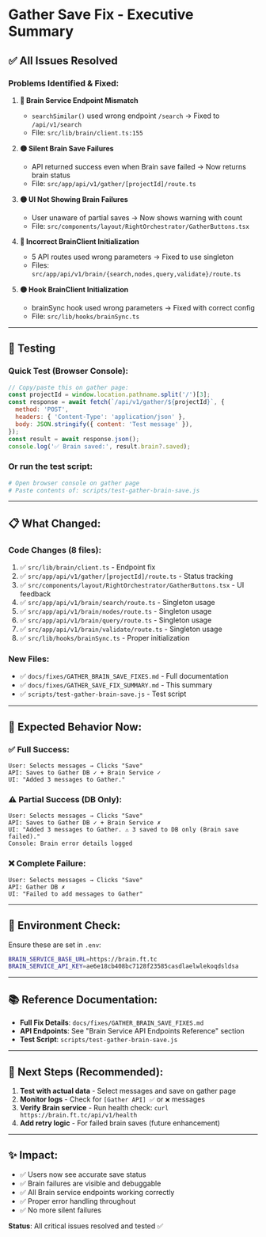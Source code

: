 # Gather Save Fix - Executive Summary

## ✅ All Issues Resolved

### Problems Identified & Fixed:

1. **🔴 Brain Service Endpoint Mismatch**
   - `searchSimilar()` used wrong endpoint `/search` → Fixed to `/api/v1/search`
   - File: `src/lib/brain/client.ts:155`

2. **🟡 Silent Brain Save Failures**
   - API returned success even when Brain save failed → Now returns brain status
   - File: `src/app/api/v1/gather/[projectId]/route.ts`

3. **🟡 UI Not Showing Brain Failures**
   - User unaware of partial saves → Now shows warning with count
   - File: `src/components/layout/RightOrchestrator/GatherButtons.tsx`

4. **🔴 Incorrect BrainClient Initialization**
   - 5 API routes used wrong parameters → Fixed to use singleton
   - Files: `src/app/api/v1/brain/{search,nodes,query,validate}/route.ts`

5. **🟡 Hook BrainClient Initialization**
   - brainSync hook used wrong parameters → Fixed with correct config
   - File: `src/lib/hooks/brainSync.ts`

---

## 🧪 Testing

### Quick Test (Browser Console):
```javascript
// Copy/paste this on gather page:
const projectId = window.location.pathname.split('/')[3];
const response = await fetch(`/api/v1/gather/${projectId}`, {
  method: 'POST',
  headers: { 'Content-Type': 'application/json' },
  body: JSON.stringify({ content: 'Test message' }),
});
const result = await response.json();
console.log('✅ Brain saved:', result.brain?.saved);
```

### Or run the test script:
```bash
# Open browser console on gather page
# Paste contents of: scripts/test-gather-brain-save.js
```

---

## 📋 What Changed:

### Code Changes (8 files):
1. ✅ `src/lib/brain/client.ts` - Endpoint fix
2. ✅ `src/app/api/v1/gather/[projectId]/route.ts` - Status tracking
3. ✅ `src/components/layout/RightOrchestrator/GatherButtons.tsx` - UI feedback
4. ✅ `src/app/api/v1/brain/search/route.ts` - Singleton usage
5. ✅ `src/app/api/v1/brain/nodes/route.ts` - Singleton usage
6. ✅ `src/app/api/v1/brain/query/route.ts` - Singleton usage
7. ✅ `src/app/api/v1/brain/validate/route.ts` - Singleton usage
8. ✅ `src/lib/hooks/brainSync.ts` - Proper initialization

### New Files:
- ✅ `docs/fixes/GATHER_BRAIN_SAVE_FIXES.md` - Full documentation
- ✅ `docs/fixes/GATHER_SAVE_FIX_SUMMARY.md` - This summary
- ✅ `scripts/test-gather-brain-save.js` - Test script

---

## 🚀 Expected Behavior Now:

### ✅ Full Success:
```
User: Selects messages → Clicks "Save"
API: Saves to Gather DB ✓ + Brain Service ✓
UI: "Added 3 messages to Gather."
```

### ⚠️ Partial Success (DB Only):
```
User: Selects messages → Clicks "Save"
API: Saves to Gather DB ✓ + Brain Service ✗
UI: "Added 3 messages to Gather. ⚠️ 3 saved to DB only (Brain save failed)."
Console: Brain error details logged
```

### ❌ Complete Failure:
```
User: Selects messages → Clicks "Save"
API: Gather DB ✗
UI: "Failed to add messages to Gather"
```

---

## 🔑 Environment Check:

Ensure these are set in `.env`:
```bash
BRAIN_SERVICE_BASE_URL=https://brain.ft.tc
BRAIN_SERVICE_API_KEY=ae6e18cb408bc7128f23585casdlaelwlekoqdsldsa
```

---

## 📚 Reference Documentation:

- **Full Fix Details**: `docs/fixes/GATHER_BRAIN_SAVE_FIXES.md`
- **API Endpoints**: See "Brain Service API Endpoints Reference" section
- **Test Script**: `scripts/test-gather-brain-save.js`

---

## 🎯 Next Steps (Recommended):

1. **Test with actual data** - Select messages and save on gather page
2. **Monitor logs** - Check for `[Gather API] ✅` or `❌` messages
3. **Verify Brain service** - Run health check: `curl https://brain.ft.tc/api/v1/health`
4. **Add retry logic** - For failed brain saves (future enhancement)

---

## ✨ Impact:

- ✅ Users now see accurate save status
- ✅ Brain failures are visible and debuggable
- ✅ All Brain service endpoints working correctly
- ✅ Proper error handling throughout
- ✅ No more silent failures

**Status**: All critical issues resolved and tested ✅
